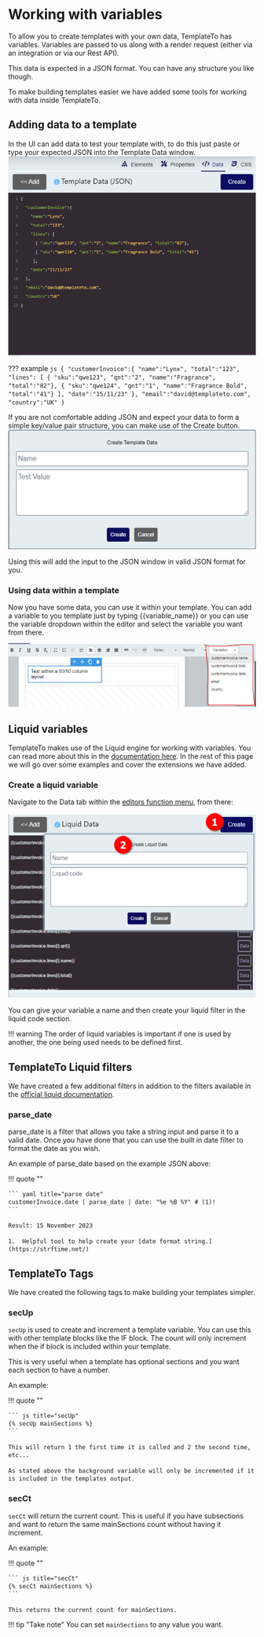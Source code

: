 # Working with variables

To allow you to create templates with your own data, TemplateTo has variables. Variables are passed to us along with a render request (either via an integration or via our Rest API).

This data is expected in a JSON format. You can have any structure you like though. 

To make building templates easier we have added some tools for working with data inside TemplateTo.

## Adding data to a template

In the UI can add data to test your template with, to do this just paste or type your expected JSON into the Template Data window. 
![JSON data editor](../images/dbee0b3184aa36ff0628bbed2fc059951c1f8289072cbe6072a3dcdfa241bf15.png)

??? example
    ``` js
    {
      "customerInvoice":{
        "name":"Lynx",
        "total":"123",
        "lines": [
          { "sku":"qwe123", "qnt":"2", "name":"Fragrance", "total":"82"},
          { "sku":"qwe124", "qnt":"1", "name":"Fragrance Bold", "total":"41"}
        ],
        "date":"15/11/23"
      },
      "email":"david@templateto.com",
      "country":"UK"
    }
    ```

If you are not comfortable adding JSON and expect your data to form a simple key/value pair structure, you can make use of the Create button. 
![Create Template data](../images/8df6569c03fe8bbde759696128bbac4c0299a1b3583a7cba97feb6a337a7e23a.png)

Using this will add the input to the JSON window in valid JSON format for you. 

### Using data within a template

Now you have some data, you can use it within your template. You can add a variable to you template just by typing {{variable_name}} or you can use the variable dropdown within the editor and select the variable you want from there.

![variables from dropdown](../images/8988e8cf1b07cfb9d5502ce271ab950cb86a5b45310b98522551275ecb606dfa.png)  

## Liquid variables

TemplateTo makes use of the Liquid engine for working with variables. You can read more about this in the [documentation here](https://shopify.github.io/liquid/basics/introduction). In the rest of this page we will go over some examples and cover the extensions we have added. 

### Create a liquid variable

Navigate to the Data tab within the [editors function menu](/getting-started/editor-overview/#editor-function-menu), from there:

![Liquid variable editing](../images/c9cd24ad30bed6ac9e9666814b37d81cb126a1e53800c7dd573dbbc8823df940.png)  

You can give your variable a name and then create your liquid filter in the liquid code section. 

!!! warning
    The order of liquid variables is important if one is used by another, the one being used needs to be defined first.

## TemplateTo Liquid filters

We have created a few additional filters in addition to the filters available in the [official liquid documentation](https://shopify.github.io/liquid/basics/introduction).

### parse_date

parse_date is a filter that allows you take a string input and parse it to a valid date. Once you have done that you can use the built in date filter to format the date as you wish. 

An example of parse_date based on the example JSON above:

!!! quote ""

    ``` yaml title="parse date"
    customerInvoice.date | parse_date | date: "%e %B %Y" # (1)!
    ```

    Result: 15 November 2023

    1.  Helpful tool to help create your [date format string.](https://strftime.net/)


## TemplateTo Tags

We have created the following tags to make building your templates simpler. 

### secUp

`secUp` is used to create and increment a template variable. You can use this with other template blocks like the IF block. The count will only increment when the if block is included within your template. 

This is very useful when a template has optional sections and you want each section to have a number. 

An example:

!!! quote ""

    ``` js title="secUp"
    {% secUp mainSections %}
    ```

    This will return 1 the first time it is called and 2 the second time, etc... 

    As stated above the background variable will only be incremented if it is included in the templates output.

### secCt

`secCt` will return the current count. This is useful if you have subsections and want to return the same mainSections count without having it increment. 

An example:

!!! quote ""

    ``` js title="secCt"
    {% secCt mainSections %}
    ```

    This returns the current count for mainSections. 

!!! tip "Take note"
      You can set `mainSections` to any value you want.